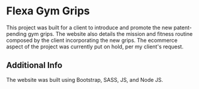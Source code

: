 # Flexa Gym Grips
 
This project was built for a client to introduce and promote the new patent-pending gym grips. The website also details the mission and fitness routine composed by the client incorporating the new grips. The ecommerce aspect of the project was currently put on hold, per my client's request.


## Additional Info

The website was built using Bootstrap, SASS, JS, and Node JS.
